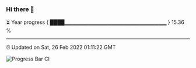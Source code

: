 ### Hi there 👋

⏳ Year progress { ████▁▁▁▁▁▁▁▁▁▁▁▁▁▁▁▁▁▁▁▁▁▁▁▁▁▁ } 15.36 %

---

⏰ Updated on Sat, 26 Feb 2022 01:11:22 GMT

![Progress Bar CI](https://github.com/ZhaoGui/ZhaoGui/workflows/Progress%20Bar%20CI/badge.svg)
